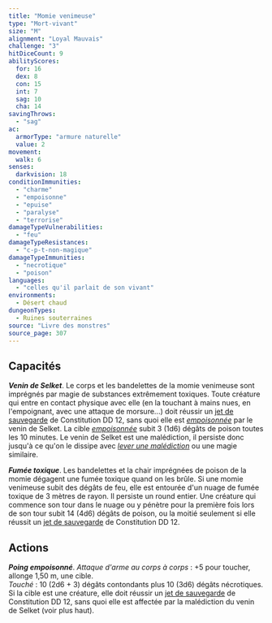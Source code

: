 ```yaml
---
title: "Momie venimeuse"
type: "Mort-vivant"
size: "M"
alignment: "Loyal Mauvais"
challenge: "3"
hitDiceCount: 9
abilityScores:
  for: 16
  dex: 8
  con: 15
  int: 7
  sag: 10
  cha: 14
savingThrows:
  - "sag"
ac:
  armorType: "armure naturelle"
  value: 2
movement:
  walk: 6
senses:
  darkvision: 18
conditionImmunities:
  - "charme"
  - "empoisonne"
  - "epuise"
  - "paralyse"
  - "terrorise"
damageTypeVulnerabilities:
  - "feu"
damageTypeResistances:
  - "c-p-t-non-magique"
damageTypeImmunities:
  - "necrotique"
  - "poison"
languages:
  - "celles qu'il parlait de son vivant"
environments:
  - Désert chaud
dungeonTypes:
  - Ruines souterraines
source: "Livre des monstres"
source_page: 307
---
```

## Capacités
_**Venin de Selket**_. Le corps et les bandelettes de la momie venimeuse sont imprégnés par magie de substances extrêmement toxiques. Toute créature qui entre en contact physique avec elle (en la touchant à mains nues, en l'empoignant, avec une attaque de morsure...) doit réussir un [jet de sauvegarde](/utiliser-les-caracteristiques/#jets-de-sauvegarde) de Constitution DD 12, sans quoi elle est [_empoisonnée_](/gerer-la-sante-du-personnage/#empoisonne) par le venin de Selket. La cible [_empoisonnée_](/gerer-la-sante-du-personnage/#empoisonne) subit 3 (1d6) dégâts de poison toutes les 10 minutes. Le venin de Selket est une malédiction, il persiste donc jusqu'à ce qu'on le dissipe avec [_lever une malédiction_](/grimoire/lever-une-malediction/) ou une magie similaire.

_**Fumée toxique**_. Les bandelettes et la chair imprégnées de poison de la momie dégagent une fumée toxique quand on les brûle. Si une momie venimeuse subit des dégâts de feu, elle est entourée d'un nuage de fumée toxique de 3 mètres de rayon. Il persiste un round entier. Une créature qui commence son tour dans le nuage ou y pénètre pour la première fois lors de son tour subit 14 (4d6) dégâts de poison, ou la moitié seulement si elle réussit un [jet de sauvegarde](/utiliser-les-caracteristiques/#jets-de-sauvegarde) de Constitution DD 12.

## Actions
_**Poing empoisonné**_. _Attaque d'arme au corps à corps_ : +5 pour toucher, allonge 1,50 m, une cible.  
_Touché_ : 10 (2d6 + 3) dégâts contondants plus 10 (3d6) dégâts nécrotiques. Si la cible est une créature, elle doit réussir un [jet de sauvegarde](/utiliser-les-caracteristiques/#jets-de-sauvegarde) de Constitution DD 12, sans quoi elle est affectée par la malédiction du venin de Selket (voir plus haut).
